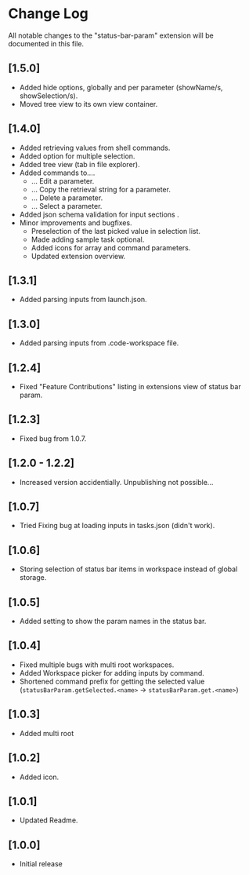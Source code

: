 # Change Log

All notable changes to the "status-bar-param" extension will be documented in this file.

## [1.5.0]

- Added hide options, globally and per parameter (showName/s, showSelection/s).
- Moved tree view to its own view container.

## [1.4.0]

- Added retrieving values from shell commands.
- Added option for multiple selection.
- Added tree view (tab in file explorer).
- Added commands to....
    - ... Edit a parameter.
    - ... Copy the retrieval string for a parameter.
    - ... Delete a parameter.
    - ... Select a parameter.
- Added json schema validation for input sections .
- Minor improvements and bugfixes.
    - Preselection of the last picked value in selection list.
    - Made adding sample task optional.
    - Added icons for array and command parameters.
    - Updated extension overview.

## [1.3.1]

- Added parsing inputs from launch.json.

## [1.3.0]

- Added parsing inputs from .code-workspace file.

## [1.2.4]

- Fixed "Feature Contributions" listing in extensions view of status bar param.

## [1.2.3]

- Fixed bug from 1.0.7.

## [1.2.0 - 1.2.2]

- Increased version accidentially. Unpublishing not possible...

## [1.0.7]

- Tried Fixing bug at loading inputs in tasks.json (didn't work).

## [1.0.6]

- Storing selection of status bar items in workspace instead of global storage.

## [1.0.5]

- Added setting to show the param names in the status bar.

## [1.0.4]

- Fixed multiple bugs with multi root workspaces.
- Added Workspace picker for adding inputs by command.
- Shortened command prefix for getting the selected value (`statusBarParam.getSelected.<name>` -> `statusBarParam.get.<name>`)

## [1.0.3]

- Added multi root

## [1.0.2]

- Added icon.

## [1.0.1]

- Updated Readme.

## [1.0.0]

- Initial release